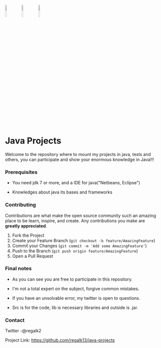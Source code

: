<code><img width="10%" src="https://www.vectorlogo.zone/logos/java/java-ar21.svg"></code>
<code><img width="10%" src="https://www.vectorlogo.zone/logos/git-scm/git-scm-ar21.svg"></code>
<code><img width="10%" src="https://www.vectorlogo.zone/logos/sqlite/sqlite-ar21.svg"></code>

# Java Projects

Welcome to the repository where to mount my projects in java, tests and others, you can participate and show your enormous knowledge in Java!!!

### Prerequisites

- You need jdk 7 or more, and a IDE for java("Netbeans, Eclipse")

- Knowledges about java its bases and frameworks

### Contributing

Contributions are what make the open source community such an amazing place to be learn, inspire, and create. Any contributions you make are **greatly appreciated**.

1. Fork the Project
2. Create your Feature Branch (`git checkout -b feature/AmazingFeature`)
3. Commit your Changes (`git commit -m 'Add some AmazingFeature'`)
4. Push to the Branch (`git push origin feature/AmazingFeature`)
5. Open a Pull Request

### Final notes

- As you can see you are free to participate in this repository.

- I'm not a total expert on the subject, forgive common mistakes.

- If you have an unsolvable error, my twitter is open to questions.

- Src is for the code, lib is necessary libraries and outside is .jar.
### Contact

Twitter -@regalk2

Project Link: https://github.com/regalk13/java-projects
